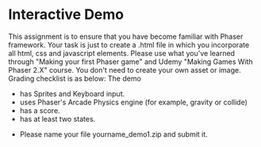 # Interactive Demo
This assignment is to ensure that you have become familiar with Phaser framework. Your task is just to create a .html file in which you incorporate all html, css and javascript elements. Please use what you've learned through "Making your first Phaser game" and Udemy "Making Games With Phaser 2.X" course. You don't need to create your own asset or image. Grading checklist is as below:
The demo
- has Sprites and Keyboard input.
- uses Phaser's Arcade Physics engine (for example, gravity or collide)
- has a score.
- has at least two states.
* Please name your file yourname_demo1.zip and submit it.